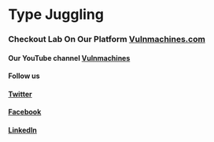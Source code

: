 # Type Juggling


### Checkout Lab On Our Platform [Vulnmachines.com](https://www.vulnmachines.com)

#### Our YouTube channel [Vulnmachines](https://www.youtube.com/c/vulnmachines)

#### Follow us
#### [Twitter](https://www.twitter.com/vulnmachines)
#### [Facebook](https://www.facebook.com/vulnmachines)
#### [LinkedIn](https://www.linkedin.com/company/vulnmachines)
